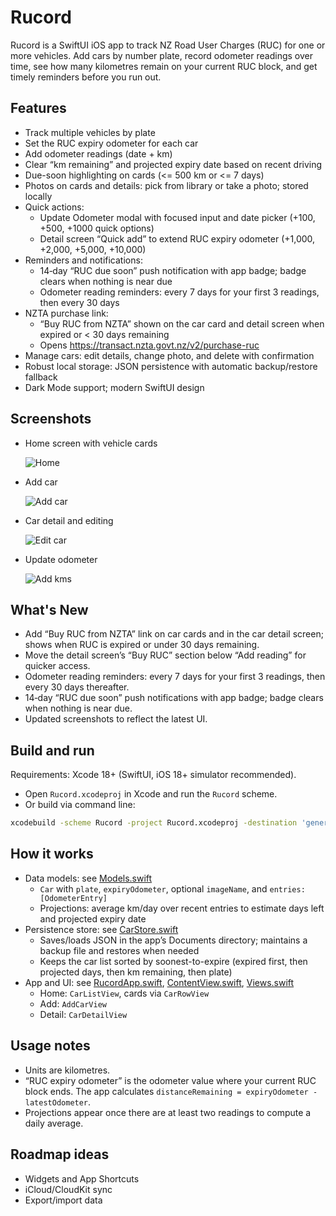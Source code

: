 # Rucord

Rucord is a SwiftUI iOS app to track NZ Road User Charges (RUC) for one or more vehicles. Add cars by number plate, record odometer readings over time, see how many kilometres remain on your current RUC block, and get timely reminders before you run out.

## Features

- Track multiple vehicles by plate
- Set the RUC expiry odometer for each car
- Add odometer readings (date + km)
- Clear “km remaining” and projected expiry date based on recent driving
- Due-soon highlighting on cards (<= 500 km or <= 7 days)
- Photos on cards and details: pick from library or take a photo; stored locally
- Quick actions:
  - Update Odometer modal with focused input and date picker (+100, +500, +1000 quick options)
  - Detail screen “Quick add” to extend RUC expiry odometer (+1,000, +2,000, +5,000, +10,000)
- Reminders and notifications:
  - 14‑day “RUC due soon” push notification with app badge; badge clears when nothing is near due
  - Odometer reading reminders: every 7 days for your first 3 readings, then every 30 days
- NZTA purchase link:
  - “Buy RUC from NZTA” shown on the car card and detail screen when expired or < 30 days remaining
  - Opens https://transact.nzta.govt.nz/v2/purchase-ruc
- Manage cars: edit details, change photo, and delete with confirmation
- Robust local storage: JSON persistence with automatic backup/restore fallback
- Dark Mode support; modern SwiftUI design

## Screenshots

- Home screen with vehicle cards
  
  ![Home](shots/1-homepage.png)

- Add car
  
  ![Add car](shots/2-add-car.png)

- Car detail and editing
  
  ![Edit car](shots/3-edit-car.png)

- Update odometer
  
  ![Add kms](shots/4-add-kms.png)

## What's New

- Add “Buy RUC from NZTA” link on car cards and in the car detail screen; shows when RUC is expired or under 30 days remaining.
- Move the detail screen’s “Buy RUC” section below “Add reading” for quicker access.
- Odometer reading reminders: every 7 days for your first 3 readings, then every 30 days thereafter.
- 14‑day “RUC due soon” push notifications with app badge; badge clears when nothing is near due.
- Updated screenshots to reflect the latest UI.

## Build and run

Requirements: Xcode 18+ (SwiftUI, iOS 18+ simulator recommended).

- Open `Rucord.xcodeproj` in Xcode and run the `Rucord` scheme.
- Or build via command line:

```bash
xcodebuild -scheme Rucord -project Rucord.xcodeproj -destination 'generic/platform=iOS' build
```

## How it works

- Data models: see [Models.swift](file:///Users/nic/code/mine/rucord/Rucord/Models.swift)
  - `Car` with `plate`, `expiryOdometer`, optional `imageName`, and `entries: [OdometerEntry]`
  - Projections: average km/day over recent entries to estimate days left and projected expiry date
- Persistence store: see [CarStore.swift](file:///Users/nic/code/mine/rucord/Rucord/CarStore.swift)
  - Saves/loads JSON in the app’s Documents directory; maintains a backup file and restores when needed
  - Keeps the car list sorted by soonest-to-expire (expired first, then projected days, then km remaining, then plate)
- App and UI: see [RucordApp.swift](file:///Users/nic/code/mine/rucord/Rucord/RucordApp.swift), [ContentView.swift](file:///Users/nic/code/mine/rucord/Rucord/ContentView.swift), [Views.swift](file:///Users/nic/code/mine/rucord/Rucord/Views.swift)
  - Home: `CarListView`, cards via `CarRowView`
  - Add: `AddCarView`
  - Detail: `CarDetailView`

## Usage notes

- Units are kilometres.
- “RUC expiry odometer” is the odometer value where your current RUC block ends. The app calculates `distanceRemaining = expiryOdometer - latestOdometer`.
- Projections appear once there are at least two readings to compute a daily average.

## Roadmap ideas

- Widgets and App Shortcuts
- iCloud/CloudKit sync
- Export/import data
